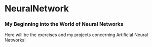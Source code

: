 # NeuralNetwork

### My Beginning into the World of Neural Networks

Here will be the exercises and my projects concerning Artificial Neural Networks!
